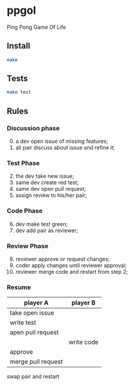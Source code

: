# ppgol

Ping Pong Game Of Life

## Install

```bash
make
```

## Tests

```bash
make test
```

## Rules

### Discussion phase

 0. a dev open issue of missing features;
 1. all pair discuss about issue and refine it;

### Test Phase

 2. the dev take new issue;
 3. same dev create red test;
 4. same dev open pull request;
 5. assign review to his/her pair;

### Code Phase

 6. dev make test green;
 7. dev add pair as reviewer;

### Review Phase

 8. reviewer approve or request changes;
 9. coder apply changes until reviewer approval;
 10. reviewer merge code and restart from step 2;

### Resume

| player A | player B|
|----|----|
| take open issue | |
| write test | |
| apen pull request | |
|  | write code |
| approve | |
| merge pull request | |

swap pair and restart
